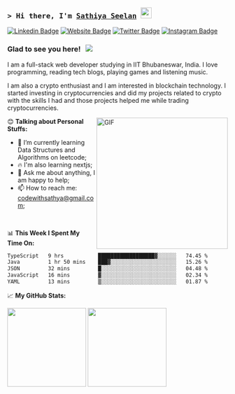 

### <samp>&gt; Hi there, I'm <a href="https://codewithsathya.com" target="_blank">Sathiya Seelan</a> <img src="https://media.giphy.com/media/hvRJCLFzcasrR4ia7z/giphy.gif" width="25"></samp>

[![Linkedin Badge](https://img.shields.io/badge/-LinkedIn-0e76a8?style=flat-square&logo=Linkedin&logoColor=white)](https://linkedin.com/in/myselfsathya)
[![Website Badge](https://img.shields.io/badge/Website-3b5998?style=flat-square&logo=safari&logoColor=white)](https://codewithsathya.com)
[![Twitter Badge](https://img.shields.io/badge/-Twitter-00acee?style=flat-square&logo=Twitter&logoColor=white)](https://twitter.com/codewithsathiya)
[![Instagram Badge](https://img.shields.io/badge/-Instagram-e4405f?style=flat-square&logo=Instagram&logoColor=white)](https://instagram.com/myself_sathya/)

### Glad to see you here! &nbsp; ![](https://visitor-badge.glitch.me/badge?page_id=codewithsathya.codewithsathya)

I am a full-stack web developer studying in IIT Bhubaneswar, India. I love programming, reading tech blogs, playing games and listening music.

I am also a crypto enthusiast and I am interested in blockchain technology. I started investing in cryptocurrencies and did my projects related to crypto with the skills I had and those projects helped me while trading cryptocurrencies.

<img align="right" alt="GIF" src="https://github.com/abhisheknaiidu/abhisheknaiidu/blob/master/code.gif?raw=true" width="300" height="auto" />

😊 **Talking about Personal Stuffs:**

- 🚀 I’m currently learning Data Structures and Algorithms on leetcode;
- 🔥 I'm also learning nextjs;
- 💬 Ask me about anything, I am happy to help;
- 📫 How to reach me: codewithsathya@gmail.com;

</br>

📊 **This Week I Spent My Time On:**

<!--START_SECTION:waka-->

```txt
TypeScript   9 hrs           ██████████████████▓░░░░░░   74.45 %
Java         1 hr 50 mins    ███▓░░░░░░░░░░░░░░░░░░░░░   15.26 %
JSON         32 mins         █░░░░░░░░░░░░░░░░░░░░░░░░   04.48 %
JavaScript   16 mins         ▓░░░░░░░░░░░░░░░░░░░░░░░░   02.34 %
YAML         13 mins         ▒░░░░░░░░░░░░░░░░░░░░░░░░   01.87 %
```

<!--END_SECTION:waka-->

📈 **My GitHub Stats:**

<p>
  <img height="180em" src="https://github-readme-stats.vercel.app/api?username=codewithsathya&show_icons=true&hide_border=true&&count_private=true&include_all_commits=true" />
  <img height="180em" src="https://github-readme-stats.vercel.app/api/top-langs/?username=codewithsathya&exclude_repo=KNN-Image-Classification&show_icons=true&hide_border=true&layout=compact&langs_count=8"/>
</p>

<!--
**codewithsathya/codewithsathya** is a ✨ _special_ ✨ repository because its `README.md` (this file) appears on your GitHub profile.

Here are some ideas to get you started:

- 🔭 I’m currently working on ...
- 🌱 I’m currently learning ...
- 👯 I’m looking to collaborate on ...
- 🤔 I’m looking for help with ...
- 💬 Ask me about ...
- 📫 How to reach me: ...
- 😄 Pronouns: ...
- ⚡ Fun fact: ...
-->
